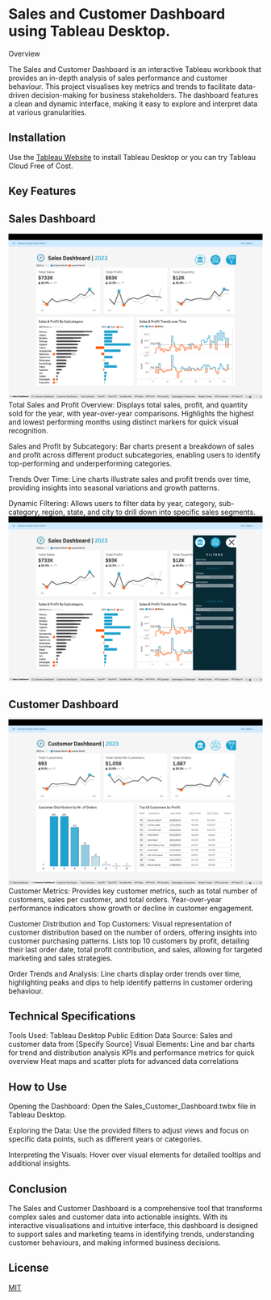 # Sales and Customer Dashboard using Tableau Desktop.

Overview

The Sales and Customer Dashboard is an interactive Tableau workbook that provides an in-depth analysis of sales performance and customer behaviour. This project visualises key metrics and trends to facilitate data-driven decision-making for business stakeholders. The dashboard features a clean and dynamic interface, making it easy to explore and interpret data at various granularities.

## Installation

Use the [Tableau Website](https://www.tableau.com) to install Tableau Desktop or you can try Tableau Cloud Free of Cost.


## Key Features
## Sales Dashboard
![Sales Dashboard](Images/Sales_Dashboard.png)
Total Sales and Profit Overview:
Displays total sales, profit, and quantity sold for the year, with year-over-year comparisons.
Highlights the highest and lowest performing months using distinct markers for quick visual recognition.

Sales and Profit by Subcategory:
Bar charts present a breakdown of sales and profit across different product subcategories, enabling users to identify top-performing and underperforming categories.

Trends Over Time:
Line charts illustrate sales and profit trends over time, providing insights into seasonal variations and growth patterns.

Dynamic Filtering:
Allows users to filter data by year, category, sub-category, region, state, and city to drill down into specific sales segments.
![Filters_Menu](Images/Filters.png)

## Customer Dashboard
![Sales Dashboard](Images/Customer_Dashboard.png)
Customer Metrics:
Provides key customer metrics, such as total number of customers, sales per customer, and total orders.
Year-over-year performance indicators show growth or decline in customer engagement.

Customer Distribution and Top Customers:
Visual representation of customer distribution based on the number of orders, offering insights into customer purchasing patterns.
Lists top 10 customers by profit, detailing their last order date, total profit contribution, and sales, allowing for targeted marketing and sales strategies.

Order Trends and Analysis:
Line charts display order trends over time, highlighting peaks and dips to help identify patterns in customer ordering behaviour.

## Technical Specifications

Tools Used: Tableau Desktop Public Edition
Data Source: Sales and customer data from [Specify Source]
Visual Elements:
Line and bar charts for trend and distribution analysis
KPIs and performance metrics for quick overview
Heat maps and scatter plots for advanced data correlations

## How to Use

Opening the Dashboard:
Open the Sales_Customer_Dashboard.twbx file in Tableau Desktop.

Exploring the Data:
Use the provided filters to adjust views and focus on specific data points, such as different years or categories.

Interpreting the Visuals:
Hover over visual elements for detailed tooltips and additional insights.

## Conclusion

The Sales and Customer Dashboard is a comprehensive tool that transforms complex sales and customer data into actionable insights. With its interactive visualisations and intuitive interface, this dashboard is designed to support sales and marketing teams in identifying trends, understanding customer behaviours, and making informed business decisions.

## License

[MIT](https://choosealicense.com/licenses/mit/)
